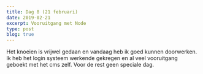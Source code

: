 ```yaml
---
title: Dag 8 (21 februari)
date: 2019-02-21
excerpt: Vooruitgang met Node
type: post
blog: true
---
```


Het knoeien is vrijwel gedaan en vandaag heb ik goed kunnen doorwerken. Ik heb het login systeem werkende gekregen en al veel vooruitgang geboekt met het cms zelf. Voor de rest geen speciale dag.
